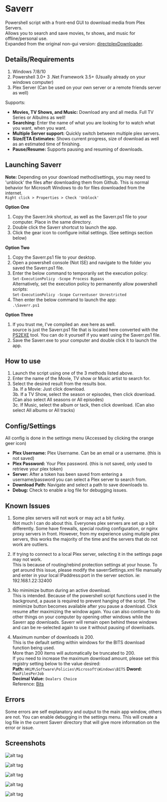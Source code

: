# Saverr
Powershell script with a front-end GUI to download media from Plex Servers.  
Allows you to search and save movies, tv shows, and music for offline/personal use.  
Expanded from the original non-gui version: [directplexDownloader](https://github.com/ninthwalker/directPlexDownloader).

## Details/Requirements
1. Windows 7/8/10
2. Powershell 3.0+
3 .Net Framework 3.5+ (Usually already on your windows computer)
3. Plex Server (Can be used on your own server or a remote friends server as well)
  
Supports:
* **Movies, TV Shows, and Music:** Download any and all media. Full TV Series or Albulms as well!
* **Searching:** Enter the name of what you are looking for to watch what you want, when you want.
* **Multiple Server support:** Quickly switch between multiple plex servers.
* **Size/ETA Estimates:** Shows current progress, size of download as well as an estimated time of finishing.
* **Pause/Resume:** Supports pausing and resuming of downloads.

## Launching Saverr

**Note:**
Depending on your download method/settings, you may need to 'unblock' the files after downloading them from Github. This is normal behavior for Microsoft Windows to do for files downloaded from the internet.  
`Right click > Properties > Check 'Unblock'`

**Option One**
1. Copy the Saverr.lnk shortcut, as well as the Saverr.ps1 file to your computer. Place in the same directory.
2. Double click the Saverr shortcut to launch the app.
3. Click the gear icon to configure initial settings. (See settings section below)  

**Option Two**
1. Copy the Saverr.ps1 file to your desktop.
2. Open a powershell console (Not ISE) and navigate to the folder you saved the Saverr.ps1 file.
3. Enter the below command to temporarily set the execution policy:  
  `Set-ExecutionPolicy -Scope Process Bypass`  
  Alternatively, set the execution policy to permanently allow powershell scripts:  
  `Set-ExecutionPolicy -Scope Currentuser Unrestricted`  
4. Then enter the below command to launch the app:  
  `.\Saverr.ps1`  

**Option Three**
1. If you trust me, I've compiled an .exe here as well.  
  source is just the Saverr.ps1 file that is located here converted with the [PS2EXE](https://gallery.technet.microsoft.com/scriptcenter/PS2EXE-GUI-Convert-e7cb69d5) tool. You can do it yourself if you want using the Saverr.ps1 file.
2. Save the Saverr.exe to your computer and double click it to launch the app.  

## How to use  
1. Launch the script using one of the 3 methods listed above.  
2. Enter the name of the Movie, TV show or Music artist to search for.  
3. Select the desired result from the results box.  
  3a. If a Movie: Just click download.  
  3b. If a TV Show, select the season or episodes, then click download. (Can also select All seasons or All episodes)  
  3c. If Music, select the album or tack, then click download. (Can also select All albums or All tracks)  

## Config/Settings  
All config is done in the settings menu (Accessed by clicking the orange geer icon)  

* **Plex Username:** Plex Username. Can be an email or a username. (this is not saved)  
* **Plex Password:** Your Plex password. (this is not saved, only used to retrieve your plex token)  
* **Server:** After a token has been saved from entering a username/password you can select a Plex server to search from.  
* **Download Path:** Navigate and select a path to save downloads to.
* **Debug:** Check to enable a log file for debugging issues.

## Known Issues    

1. Some plex servers will not work or may act a bit funky.  
Not much I can do about this. Everyones plex servers are set up a bit differently. Some have firewalls, special routing configuration, or nginx proxy servers in front. However, from my experience using mutiple plex servers, this works the majority of the time and the servers that do not work are outliers.  

2. If trying to connect to a local Plex server, selecting it in the settings page may not work.  
This is because of routing/rebind protection settings at your house. To get around this issue, please modify the saverrSettings.xml file manually and enter in your local IPaddress:port in the server section. ie: 192.168.1.22:32400  

3. No mimimize button during an active download.  
This is intended. Because of the powershell script functions used in the background, a pause is required to prevent hanging of the script. The mimimize button becomes available after you pause a download. Click resume after maximizing the window again. You can also continue to do other things on your computer by opening other windows while the Saverr app downloads. Saverr will remain open behind these windows and can be re-selected again to use it without pausing of downloads.

4. Maximum number of downloads is 200.  
This is the default setting within windows for the BITS download function being used.  
More than 200 items will automatically be truncated to 200.  
If you need to increase the maximum download amount, please set this registry setting below to the value desired:  
  **Path:** `HKLM\Software\Policies\Microsoft\Windows\BITS` 
  **Dword:** `MaxFilesPerJob`  
  **Decimal Value:** `Dealers Choice`  
Reference: [Bits](https://docs.microsoft.com/en-us/windows/desktop/bits/group-policies)


## Errors  
Some errors are self explanatory and output to the main app window, others are not. You can enable debugging in the settings menu. This will create a log file in the current Saverr directory that will give more information on the error or issue.  

## Screenshots  

![alt tag](https://raw.githubusercontent.com/ninthwalker/saverr/master/screenshots/Saverr%20-%20Movie%20Search.png)  

![alt tag](https://raw.githubusercontent.com/ninthwalker/saverr/master/screenshots/Saverr%20-%20TV%20Search.png)  

![alt tag](https://raw.githubusercontent.com/ninthwalker/saverr/master/screenshots/Saverr%20-%20Music%20Search.png)  

![alt tag](https://raw.githubusercontent.com/ninthwalker/saverr/master/screenshots/Saverr%20-%20Downloading.png)  

![alt tag](https://raw.githubusercontent.com/ninthwalker/saverr/master/screenshots/Saverr%20-%20Settings.png)

